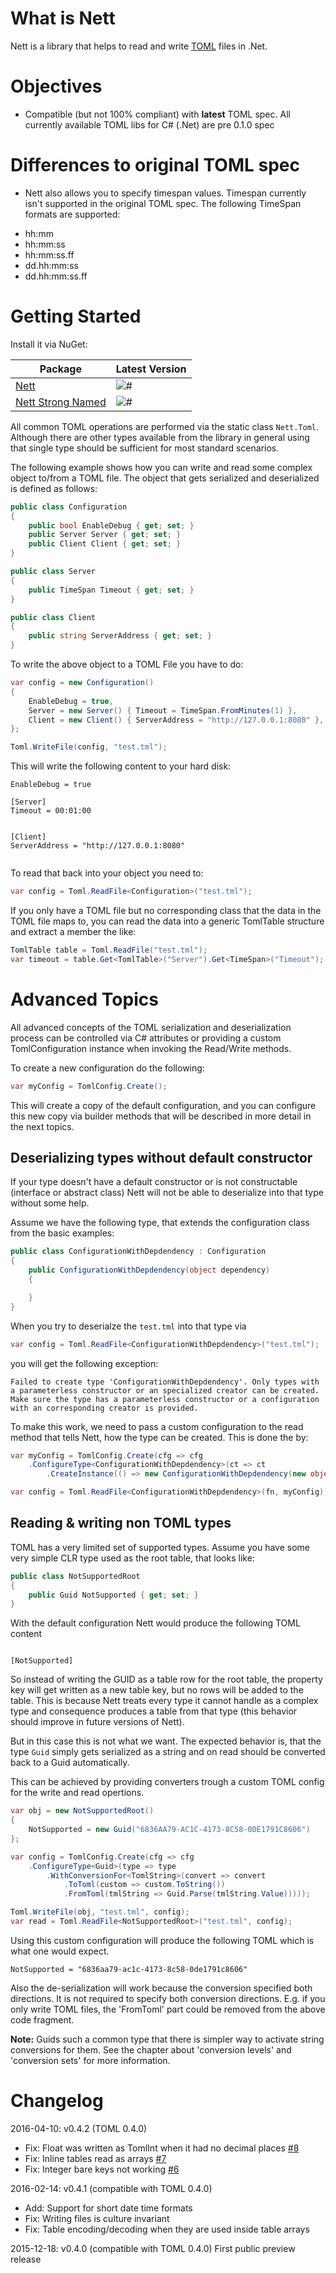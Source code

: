 # What is Nett
Nett is a library that helps to read and write [TOML](https://github.com/toml-lang/toml) files in .Net.

# Objectives
+ Compatible (but not 100% compliant) with **latest** TOML spec. All currently available TOML libs for C# (.Net) are pre 0.1.0 spec

# Differences to original TOML spec
* Nett also allows you to specify timespan values. Timespan currently isn't supported in the original
TOML spec. The following TimeSpan formats are supported:

+ hh:mm
+ hh:mm:ss
+ hh:mm:ss.ff
+ dd.hh:mm:ss
+ dd.hh:mm:ss.ff

# Getting Started

Install it via NuGet:

|Package | Latest Version |
|--------|------|
|[Nett](https://www.nuget.org/packages/Nett/)| ![#](https://img.shields.io/nuget/v/Nett.svg)|
|[Nett Strong Named](https://www.nuget.org/packages/Nett.StrongNamed/)| ![#](https://img.shields.io/nuget/v/Nett.StrongNamed.svg)|

All common TOML operations are performed via the static class `Nett.Toml`. Although there are other
types available from the library in general using that single type should be sufficient
for most standard scenarios.

The following example shows how you can write and read some complex object to/from a
TOML file. The object that gets serialized and deserialized is defined as follows:

```C#
public class Configuration
{
    public bool EnableDebug { get; set; }
    public Server Server { get; set; }
    public Client Client { get; set; }
}

public class Server
{
    public TimeSpan Timeout { get; set; }
}

public class Client
{
    public string ServerAddress { get; set; }
}
```

To write the above object to a TOML File you have to do:

```C#
var config = new Configuration()
{
    EnableDebug = true,
    Server = new Server() { Timeout = TimeSpan.FromMinutes(1) },
    Client = new Client() { ServerAddress = "http://127.0.0.1:8080" },
};

Toml.WriteFile(config, "test.tml");
```

This will write the following content to your hard disk:

```
EnableDebug = true

[Server]
Timeout = 00:01:00


[Client]
ServerAddress = "http://127.0.0.1:8080"


```

To read that back into your object you need to:

```C#
var config = Toml.ReadFile<Configuration>("test.tml");
```

If you only have a TOML file but no corresponding class that the data in the TOML file
maps to, you can read the data into a generic TomlTable structure and extract a member
the like:

```C#
TomlTable table = Toml.ReadFile("test.tml");
var timeout = table.Get<TomlTable>("Server").Get<TimeSpan>("Timeout");
```

# Advanced Topics
All advanced concepts of the TOML serialization and deserialization process can be controlled
via C# attributes or providing a custom TomlConfiguration instance when invoking the Read/Write
methods.

To create a new configuration do the following:
```C#
var myConfig = TomlConfig.Create();
```

This will create a copy of the default configuration, and you can configure this new copy
via builder methods that will be described in more detail in the next topics.

## Deserializing types without default constructor
If your type doesn't have a default constructor or is not constructable (interface or abstract
class) Nett will not be able to deserialize
into that type without some help.

Assume we have the following type, that extends the configuration class from the basic
examples:

```C#
public class ConfigurationWithDepdendency : Configuration
{
    public ConfigurationWithDepdendency(object dependency)
    {

    }
}
```

When you try to deserialze the `test.tml` into that type via

```C#
var config = Toml.ReadFile<ConfigurationWithDepdendency>("test.tml");
```

you will get the following exception:

`Failed to create type 'ConfigurationWithDepdendency'. Only types with a parameterless constructor or an
specialized creator can be created. Make sure the type has a parameterless constructor or a
configuration with an corresponding creator is provided.`

To make this work, we need to pass a custom configuration to the read method that tells Nett, how
the type can be created. This is done the by:

```C#
var myConfig = TomlConfig.Create(cfg => cfg
    .ConfigureType<ConfigurationWithDepdendency>(ct => ct
        .CreateInstance(() => new ConfigurationWithDepdendency(new object()))));

var config = Toml.ReadFile<ConfigurationWithDepdendency>(fn, myConfig);
```

## Reading & writing non TOML types
TOML has a very limited set of supported types. Assume you have some very simple CLR type
used as the root table, that looks like:

```C#
public class NotSupportedRoot
{
    public Guid NotSupported { get; set; }
}
```

With the default configuration Nett would produce the following TOML content
```

[NotSupported]
```

So instead of writing the GUID as a table row for the root table, the property key will get 
written as a new table key, but no rows will be added to the table. This is because Nett
treats every type it cannot handle as a complex type and consequence produces a table
from that type (this behavior should improve in future versions of Nett).

But in this case this is not what we want. The expected behavior is, that the type 
`Guid` simply gets serialized as a string and on read should be converted back to a Guid 
automatically.

This can be achieved by providing converters trough a custom TOML config for the write and
read opertions.

```C#
var obj = new NotSupportedRoot()
{
    NotSupported = new Guid("6836AA79-AC1C-4173-8C58-0DE1791C8606")
};

var config = TomlConfig.Create(cfg => cfg
    .ConfigureType<Guid>(type => type
        .WithConversionFor<TomlString>(convert => convert
            .ToToml(custom => custom.ToString())
            .FromToml(tmlString => Guid.Parse(tmlString.Value)))));

Toml.WriteFile(obj, "test.tml", config);
var read = Toml.ReadFile<NotSupportedRoot>("test.tml", config);
```

Using this custom configuration will produce the following TOML which is what one would expect.
```
NotSupported = "6836aa79-ac1c-4173-8c58-0de1791c8606"
```

Also the de-serialization will work because the conversion specified both directions. It is not
required to specify both conversion directions. E.g. if you only write TOML files, the 'FromToml' part
could be removed from the above code fragment.

**Note:** Guids such a common type that there is simpler way to activate string conversions
for them. See the chapter about 'conversion levels' and 'conversion sets' for more information.

# Changelog
2016-04-10: v0.4.2 (TOML 0.4.0)
 
+ Fix: Float was written as TomlInt when it had no decimal places [#8](https://github.com/paiden/Nett/issues/8)
+ Fix: Inline tables read as arrays [#7](https://github.com/paiden/Nett/issues/7)
+ Fix: Integer bare keys not working [#6](https://github.com/paiden/Nett/issues/6)

2016-02-14: v0.4.1 (compatible with TOML 0.4.0)

+ Add: Support for short date time formats
+ Fix: Writing files is culture invariant
+ Fix: Table encoding/decoding when they are used inside table arrays

2015-12-18: v0.4.0 (compatible with TOML 0.4.0) First public preview release


